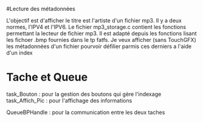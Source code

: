 #Lecture des métadonnées

L'objectif est d'afficher le titre est l'artiste d'un fichier mp3. Il y a deux normes, l'IPV4 et l'IPV6. Le fichier mp3_storage.c contient les fonctions permettant la lecteur de fichier mp3. Il est adapté depuis les fonctions lisant les fichoer .bmp fournies dans le tp fatfs. 
Je veux afficher (sans TouchGFX) les métadonnées d'un fichier pourvoir défilier parmis ces derniers a l'aide d'un index


# Tache et Queue

task_Bouton : pour la gestion des boutons qui gère l'indexage
task_Affich_Pic : pour l'affichage des informations

QueueBPHandle : pour la communication entre les deux taches
